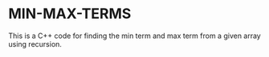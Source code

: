 # MIN-MAX-TERMS
This is a C++ code for finding the min term and max term from a given array using recursion.
